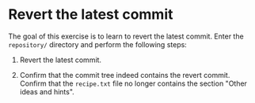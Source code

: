 # Revert the latest commit

The goal of this exercise is to learn to revert the latest commit. Enter the
`repository/` directory and perform the following steps:

 1. Revert the latest commit.
 
 2. Confirm that the commit tree indeed contains the revert commit. Confirm
    that the `recipe.txt` file no longer contains the section "Other ideas
    and hints".
